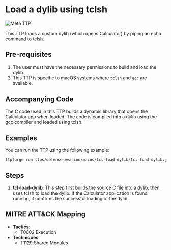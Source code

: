 # Load a dylib using tclsh

![Meta TTP](https://img.shields.io/badge/Meta_TTP-blue)

This TTP loads a custom dylib (which opens Calculator) by piping an echo
command to tclsh.

## Pre-requisites

1. The user must have the necessary permissions to build and load the dylib.
1. This TTP is specific to macOS systems where `tclsh` and `gcc` are available.

## Accompanying Code

The C code used in this TTP builds a dynamic library that opens the
Calculator app when loaded. The code is compiled into a dylib using the gcc
compiler and loaded using tclsh.

## Examples

You can run the TTP using the following example:

```bash
ttpforge run ttps/defense-evasion/macos/tcl-load-dylib/tcl-load-dylib.yaml
```

## Steps

1. **tcl-load-dylib**: This step first builds the source C file into a dylib,
   then uses tclsh to load the dylib. If the Calculator application is found
   running, it confirms the successful loading of the dylib.

## MITRE ATT&CK Mapping

- **Tactics**:
  - T0002 Execution
- **Techniques**:
  - T1129 Shared Modules
